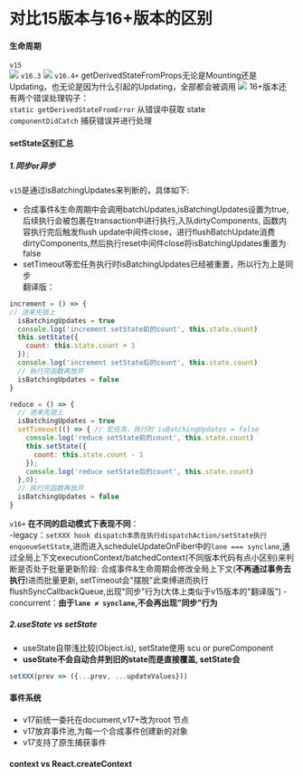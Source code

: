 # 对比15版本与16+版本的区别  
#### 生命周期
`v15`  
![](https://user-images.githubusercontent.com/24861316/46216126-7bc48e80-c371-11e8-86e3-2565fd251508.png)
`v16.3`
![](https://user-images.githubusercontent.com/24861316/68308912-96c30f80-00e8-11ea-9317-126940a5cadb.png)
`v16.4+`
getDerivedStateFromProps无论是Mounting还是Updating，也无论是因为什么引起的Updating，全部都会被调用
![](https://user-images.githubusercontent.com/24861316/68309077-dee23200-00e8-11ea-8fa3-7a8f4e5fec4c.png)
16+版本还有两个错误处理钩子：  
`static getDerivedStateFromError` 从错误中获取 state  
`componentDidCatch` 捕获错误并进行处理
#### setState区别汇总
  ##### 1.同步or异步  
  `v15`是通过isBatchingUpdates来判断的，具体如下:  
  - 合成事件&生命周期中会调用batchUpdates,isBatchingUpdates设置为true,后续执行会被包裹在transaction中进行执行,入队dirtyComponents, 函数内容执行完后触发flush update中间件close，进行flushBatchUpdate消费dirtyComponents,然后执行reset中间件close将isBatchingUpdates重置为false
  - setTimeout等宏任务执行时isBatchingUpdates已经被重置，所以行为上是同步  
  翻译版：
  ``` js 
  increment = () => {
  // 进来先锁上
    isBatchingUpdates = true
    console.log('increment setState前的count', this.state.count)
    this.setState({
      count: this.state.count + 1
    });
    console.log('increment setState后的count', this.state.count)
    // 执行完函数再放开
    isBatchingUpdates = false
  }
 
  reduce = () => {
    // 进来先锁上
    isBatchingUpdates = true
    setTimeout(() => { // 宏任务，执行时 isBatchingUpdates = false
      console.log('reduce setState前的count', this.state.count)
      this.setState({
        count: this.state.count - 1
      });
      console.log('reduce setState后的count', this.state.count)
    },0);
    // 执行完函数再放开
    isBatchingUpdates = false
  }
  ```
  `v16+` **在不同的启动模式下表现不同**：  
  -legacy：`setXXX hook dispatch本质在执行dispatchAction/setState执行enqueueSetState`,进而进入scheduleUpdateOnFiber中的`lane === synclane`,通过全局上下文executionContext/batchedContext(不同版本代码有点小区别)来判断是否处于批量更新阶段: 合成事件&生命周期会修改全局上下文(**不再通过事务去执行**)进而批量更新, setTimeout会"摆脱"此束缚进而执行flushSyncCallbackQueue,出现"同步"行为(大体上类似于v15版本的"翻译版")
  -concurrent：**由于`lane ≠ synclane`,不会再出现"同步"行为**
  ##### 2.useState vs setState
  - useState自带浅比较(Object.is), setState使用 scu or pureComponent  
  - **useState不会自动合并到旧的state而是直接覆盖, setState会**  
   ```js 
   setXXX(prev => ({...prev, ...updateValues}))
   ```
#### 事件系统
  - v17前统一委托在document,v17+改为root 节点  
  - v17放弃事件池,为每一个合成事件创建新的对象  
  - v17支持了原生捕获事件  
#### context vs React.createContext